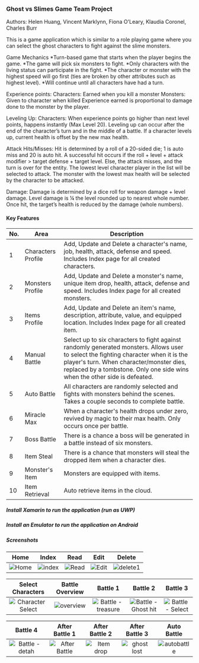 ### Ghost vs Slimes Game Team Project

Authors: Helen Huang, Vincent Marklynn, Fiona O'Leary, Klaudia Coronel, Charles Burr

This is a game application which is similar to a role playing game where you can select the ghost characters to fight against the slime monsters. 

Game Mechanics
*Turn-based game that starts when the player begins the game.
*The game will pick six monsters to fight.
*Only characters with the living status can participate in the fight.
*The character or monster with the highest speed will go first (ties are broken by other attributes such as highest level).
*Will continue until all characters have had a turn.
 
Experience points:
Characters: Earned when you kill a monster
Monsters: Given to character when killed
Experience earned is proportional to damage done to the monster by the player.
 
Leveling Up:
Characters: When experience points go higher than next level points, happens instantly (Max Level 20). Leveling up can occur after the end of the character’s turn and in the middle of a battle. If a character levels up, current health is offset by the new max health.
 
Attack Hits/Misses:
Hit is determined by a roll of a 20-sided die; 1 is auto miss and 20 is auto hit.
A successful hit occurs if the roll + level + attack modifier > target defense + target level.
Else, the attack misses, and the turn is over for the entity.
The lowest level character player in the list will be selected to attack.
The monster with the lowest max health will be selected by the character to be attacked.
 
Damage:
Damage is determined by a dice roll for weapon damage + level damage. Level damage is ¼ the level rounded up to nearest whole number.
Once hit, the target’s health is reduced by the damage (whole numbers).
 

#### Key Features
| No. | Area |  Description |
| --- | ---- | ------------ |
| 1 | Characters Profile | Add, Update and Delete a character's name, job, health, attack, defense and speed. Includes Index page for all created characters. |
| 2 | Monsters Profile | Add, Update and Delete a monster's name, unique item drop, health, attack, defense and speed. Includes Index page for all created monsters. |
| 3 | Items Profile | Add, Update and Delete an item's name, description, attribute, value, and equipped location. Includes Index page for all created item. |
| 4 | Manual Battle | Select up to six characters to fight against randomly generated monsters. Allows user to select the fighting character when it is the player's turn. When character/monster dies, replaced by a tombstone. Only one side wins when the other side is defeated. |
| 5 | Auto Battle | All characters are randomly selected and fights with monsters behind the scenes. Takes a couple seconds to complete battle. |
| 6	| Miracle Max | When a character's health drops under zero, revived by magic to their max health. Only occurs once per battle. |
| 7 | Boss Battle | There is a chance a boss will be generated in a battle instead of six monsters. |
| 8 | Item Steal | There is a chance that monsters will steal the dropped item when a character dies. |
| 9 | Monster's Item | Monsters are equipped with items. |
| 10 | Item Retrieval | Auto retrieve items in the cloud. |


##### Install Xamarin to run the application (run as UWP)

##### Install an Emulator to run the application on Android

##### Screenshots
Home |  Index | Read | Edit | Delete 
:----: |  :-------: | :-----: | :-------: | :-------:
![Home](https://user-images.githubusercontent.com/81440895/199650386-52c95d2d-6797-4809-a350-eed39c0cc0c3.PNG) | ![index](https://user-images.githubusercontent.com/81440895/199650894-0d298cf0-80aa-404c-bf0b-eb0c2ac689e1.PNG) | ![Read](https://user-images.githubusercontent.com/81440895/199650976-a80c119b-63a6-465d-a262-f696c33df87e.PNG) | ![Edit](https://user-images.githubusercontent.com/81440895/199651056-05ce064d-5901-46aa-afd6-660d9a677b93.PNG) | ![delete1](https://user-images.githubusercontent.com/81440895/199651131-d71ef68a-67d5-49d6-a4d5-73bc95094611.PNG)


Select Characters | Battle Overview | Battle 1 | Battle 2 | Battle 3
:-------: | :-------: | :------: | :--------: | :---------: 
![Character Select](https://user-images.githubusercontent.com/81440895/199650746-5ae623ea-5c5b-429a-937d-6915931b971d.PNG) | ![overview](https://user-images.githubusercontent.com/81440895/199651249-fa04667e-e29c-4d95-be9a-6c3990102a01.PNG) | ![Battle - treasure](https://user-images.githubusercontent.com/81440895/199651224-01b7de97-df47-4023-a030-8902176661d3.PNG) | ![Battle - Ghost hit](https://user-images.githubusercontent.com/81440895/199651232-6e29d23a-a9f8-449a-9e6a-b7c53717108d.PNG) | ![Battle - Select](https://user-images.githubusercontent.com/81440895/199651368-71dc6d07-3acd-4246-885d-4a93420d2bbf.PNG)


Battle 4 | After Battle 1 | After Battle 2 | After Battle 3 | Auto Battle
:-------: | :---------: | :----------: | :-------: | :-------:
![Battle - detah](https://user-images.githubusercontent.com/81440895/199651499-aa0733b2-3191-4f1d-be92-0d0c6a63fdce.PNG) | ![After Battle](https://user-images.githubusercontent.com/81440895/199651510-6c68b6d6-9713-4506-9202-809cb27f1fc1.PNG) | ![Item drop](https://user-images.githubusercontent.com/81440895/199651519-61e24577-5d26-4d32-9b20-690236502274.PNG) | ![ghost lost](https://user-images.githubusercontent.com/81440895/199651521-460f4f98-0ef8-4ac3-ab1a-129c6a501c59.PNG) | ![autobattle](https://user-images.githubusercontent.com/81440895/199651524-258e5e63-07b9-4563-9ffc-038d3a49476e.PNG)


